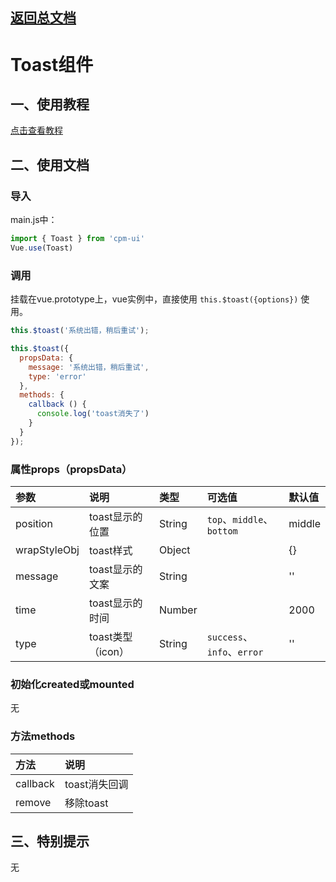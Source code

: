 ## [返回总文档](https://github.com/cpm828/cpm-ui)


# Toast组件

## 一、使用教程
[点击查看教程](https://cpm828.github.io/cpm_ui/demo/index.html#/toast)


## 二、使用文档
### 导入
main.js中：
```js
import { Toast } from 'cpm-ui'
Vue.use(Toast)
```

### 调用
挂载在vue.prototype上，vue实例中，直接使用 `this.$toast({options})` 使用。
```js
this.$toast('系统出错，稍后重试');

this.$toast({
  propsData: {
    message: '系统出错，稍后重试',
    type: 'error'
  },
  methods: {
    callback () {
      console.log('toast消失了')
    }
  }
});
```


### 属性props（propsData）
|参数|说明|类型|可选值|默认值|
|:---|:---|:---|:---|:---|
|position|toast显示的位置|String|`top`、`middle`、`bottom`|middle|
|wrapStyleObj|toast样式|Object||{}|
|message|toast显示的文案|String||''|
|time|toast显示的时间|Number||2000|
|type|toast类型（icon）|String|`success`、`info`、`error`|''|


### 初始化created或mounted
无

### 方法methods
|方法|说明|
|:---|:---|
|callback|toast消失回调|
|remove|移除toast|



## 三、特别提示
无